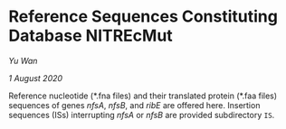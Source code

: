 # Reference Sequences Constituting Database NITREcMut

_Yu Wan_

_1 August 2020_



Reference nucleotide (\*.fna files) and their translated protein (\*.faa files) sequences of genes _nfsA_, _nfsB_, and _ribE_ are offered here. Insertion sequences (ISs) interrupting _nfsA_ or _nfsB_ are provided subdirectory `IS`.

